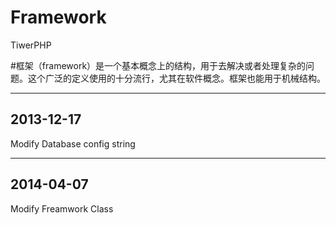 Framework
=========

TiwerPHP

#框架（framework）是一个基本概念上的结构，用于去解决或者处理复杂的问题。这个广泛的定义使用的十分流行，尤其在软件概念。框架也能用于机械结构。


------
2013-12-17
------
Modify Database config string

------
2014-04-07
------
Modify Freamwork Class 
